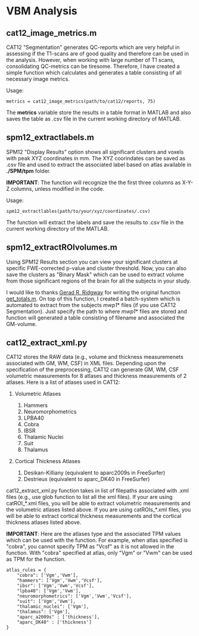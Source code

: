 # VBM Analysis

## cat12_image_metrics.m
CAT12 "Segmentation" generates QC-reports which are very helpful in assessing if the T1-scans are of good quality and therefore can be used in the analysis. However, when working with large number of T1 scans, consolidating QC-metrics can be tiresome. Therefore, I have created a simple function which calculates and generates a table consisting of all necessary image metrics. 

Usage:

```
metrics = cat12_image_metrics(path/to/cat12/reports, 75)
```
The **metrics** variable store the results in a table format in MATLAB and also saves the table as .csv file in the current working directory of MATLAB.

## spm12_extractlabels.m
SPM12 "Display Results" option shows all significant clusters and voxels with peak XYZ coordinates in mm. The XYZ coorindates can be saved as .csv file and used to extract the associated label based on atlas available in **./SPM/tpm** folder.

 **IMPORTANT**: The function will recognize the the first three columns as X-Y-Z columns, unless modified in the code. 

Usage:
```
spm12_extractlables(path/to/your/xyz/coordinates/.csv)
```
The function will extract the labels and save the results to .csv file in the current working directory of the MATLAB.

## spm12_extractROIvolumes.m
Using SPM12 Results section you can view your significant clusters at specific FWE-corrected p-value and cluster threshold. Now, you can also save the clusters as "Binary Mask" which can be used to extract volume from those significant regions of the brain for all the subjects in your study. 

I would like to thanks <a href="https://scholar.google.com/citations?user=SAqX3r4AAAAJ&hl=en">Gerad R. Ridgway</a> for writing the original function <a href=http://www0.cs.ucl.ac.uk/staff/G.Ridgway/vbm/get_totals.m>get_totals.m</a>. On top of this function, I created a batch-system which is automated to extract from the subjects *mwp1** files (if you use CAT12 Segmentation). Just specify the path to where *mwp1** files are stored and function will generated a table consisting of filename and associated the GM-volume.


## cat12_extract_xml.py
CAT12 stores the RAW data (e.g., volume and thickness measuremenets associated with GM, WM, CSF) in XML files. Depending upon the specification of the preprocessing, CAT12 can generate GM, WM, CSF volumetric measurements for 8 atlases and thickness measurements of 2 atlases. Here is a list of atlases used in CAT12:

1. Volumetric Atlases

    1. Hammers
    2. Neuromorphometrics
    3. LPBA40
    4. Cobra
    5. IBSR
    6. Thalamic Nuclei
    7. Suit
    9. Thalamus

2. Cortical Thickness Atlases

    1. Desikan-Killiany (equivalent to aparc2009s in FreeSurfer)
    2. Destrieux (equivalent to aparc_DK40 in FreeSurfer)


cat12_extract_xml.py function takes in list of filepaths associated with .xml files (e.g., use glob function to list all the xml files). If your are using catROI_\*.xml files, you will be able to extract volumetric measurements and the volumetric atlases listed above. If you are using catROIs_\*.xml files, you will be able to extract cortical thickness measurements and the cortical thickness atlases listed above.

**IMPORTANT**: Here are the atlases type and the associated TPM values which can be used with the function. For example, when atlas specified is "cobra", you cannot specify TPM as "Vcsf" as it is not allowed in the function. With "cobra" specified at atlas, only "Vgm" or "Vwm" can be used as TPM for the function.

```
atlas_rules = {
    "cobra": ['Vgm','Vwm'],
    "hammers": ['Vgm','Vwm','Vcsf'],
    "ibsr": ['Vgm','Vwm','Vcsf'],
    "lpba40": ['Vgm','Vwm'],
    "neuromorphometrics": ['Vgm','Vwm','Vcsf'],
    "suit": ['Vgm','Vwm'],
    "thalamic_nuclei": ['Vgm'],
    "thalamus": ['Vgm'],
    "aparc_a2009s" : ['thickness'],
    "aparc_DK40" : ['thickness']
}
```